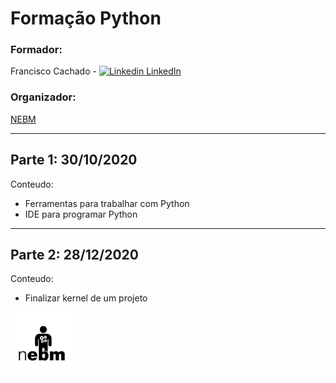 # Formação Python

### **Formador:** 
Francisco Cachado - [![Linkedin](https://i.stack.imgur.com/gVE0j.png) LinkedIn](https://www.linkedin.com/in/franciscocachado)

### **Organizador:**

[NEBM](https://nebm.tecnico.ulisboa.pt/)

---

## Parte 1: 30/10/2020

Conteudo:

-   Ferramentas para trabalhar com Python
-   IDE para programar Python

---

## Parte 2: 28/12/2020

Conteudo:

-   Finalizar kernel de um projeto



<img src=./Apresentação/logos/Logo_NEBM_preto.png width="100" height="100">
